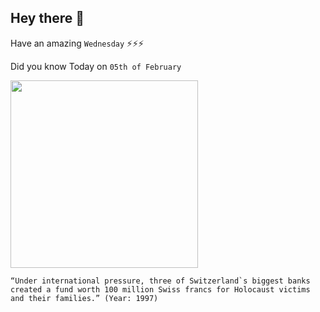 ## Hey there 👋
Have an amazing `Wednesday` ⚡⚡⚡

Did you know Today on `05th of February`
 
 [<img src="https://upload.wikimedia.org/wikipedia/commons/5/57/Suisse_2005_Berne_banque_nationale.jpg" width="300" />](http://edition.cnn.com/WORLD/9702/05/briefs/swiss.nazi.html?_s=PM:WORLD) 
 ```
“Under international pressure, three of Switzerland`s biggest banks created a fund worth 100 million Swiss francs for Holocaust victims and their families.” (Year: 1997)
```
